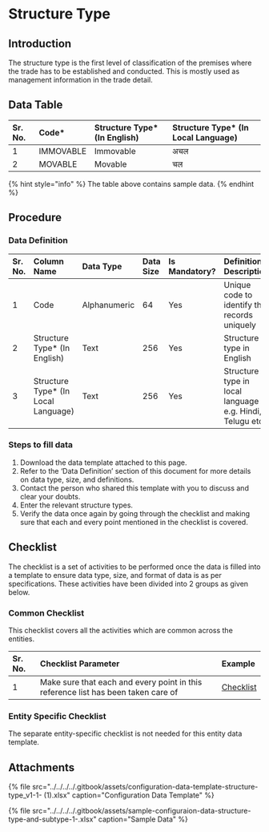 # Structure Type

## Introduction

The structure type is the first level of classification of the premises where the trade has to be established and conducted. This is mostly used as management information in the trade detail.

## Data Table

| Sr. No. | Code\* | Structure Type\* \(In English\) | Structure Type\* \(In Local Language\) |
| :--- | :--- | :--- | :--- |
| 1 | IMMOVABLE | Immovable | अचल |
| 2 | MOVABLE | Movable | चल |

{% hint style="info" %}
The table above contains sample data.
{% endhint %}

## Procedure

### Data Definition

| Sr. No. | Column Name | Data Type | Data Size | Is Mandatory? | Definition/ Description |
| :--- | :--- | :--- | :--- | :--- | :--- |
| 1 | Code | Alphanumeric | 64 | Yes | Unique code to identify the records uniquely |
| 2 | Structure Type\* \(In English\) | Text | 256 | Yes | Structure type in English |
| 3 | Structure Type\* \(In Local Language\) | Text | 256 | Yes | Structure type in local language e.g. Hindi, Telugu etc. |

### Steps to fill data

1. Download the data template attached to this page.
2. Refer to the ‘Data Definition’ section of this document for more details on data type, size, and definitions.
3. Contact the person who shared this template with you to discuss and clear your doubts.
4. Enter the relevant structure types.
5. Verify the data once again by going through the checklist and making sure that each and every point mentioned in the checklist is covered.

## Checklist

The checklist is a set of activities to be performed once the data is filled into a template to ensure data type, size, and format of data is as per specifications. These activities have been divided into 2 groups as given below.

### Common Checklist

This checklist covers all the activities which are common across the entities.

| Sr. No. | Checklist Parameter | Example |
| :--- | :--- | :--- |
| 1 | Make sure that each and every point in this reference list has been taken care of | [Checklist](../common-config/checklist.md) |

### Entity Specific Checklist

The separate entity-specific checklist is not needed for this entity data template.

## Attachments

{% file src="../../../../.gitbook/assets/configuration-data-template-structure-type\_v1-1- \(1\).xlsx" caption="Configuration Data Template" %}

{% file src="../../../../.gitbook/assets/sample-configuraion-data-structure-type-and-subtype-1-.xlsx" caption="Sample Data" %}

